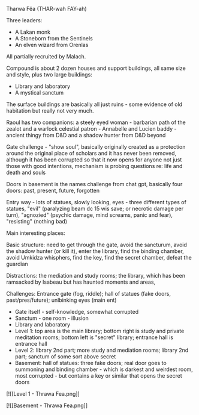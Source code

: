 Tharwa Fëa  (THAR-wah FAY-ah)

Three leaders:
* A Lakan monk
* A Stoneborn from the Sentinels
* An elven wizard from Orenlas

All partially recruited by Malach.

Compound is about 2 dozen houses and support buildings, all same size and style, plus two large buildings:

* Library and laboratory
* A mystical sanctum

The surface buildings are basically all just ruins - some evidence of old habitation but really not very much. 

Raoul has two companions: a steely eyed woman - barbarian path of the zealot and a warlock celestial patron - Annabelle and Lucien
baddy - ancient thingy from D&D and a shadow hunter from D&D beyond

Gate challenge - "show soul", basically originally created as a protection around the original place of scholars and it has never been removed, although it has been corrupted so that it now opens for anyone not just those with good intentions, mechanism is probing questions re: life and death and souls

Doors in basement is the names challenge from chat gpt, basically four doors: past, present, future, forgotten

Entry way - lots of statues, slowly looking, eyes - three different types of statues, "evil" (paralyzing beam dc 15 wis save; or necrotic damage per turn), "agnozied" (psychic damage, mind screams, panic and fear), "resisting" (nothing bad)

Main interesting places:

Basic structure: need to get through the gate, avoid the sancturum, avoid the shadow hunter (or kill it), enter the library, find the binding chamber, avoid Umkidza whisphers, find the key, find the secret chamber, defeat the guardian

Distractions: the mediation and study rooms; the library, which has been ramsacked by Isabeau but has haunted moments and areas, 

Challenges: Entrance gate (fog, riddle); hall of statues (fake doors, past/pres/future); unlbinking eyes (main ent)

* Gate itself - self-knowledge, somewhat corrupted
* Sanctum - one room - illusion 
* Library and laboratory
* Level 1: top area is the main library; bottom right is study and private meditation rooms; bottom left is "secret" library; entrance hall is entrance hall
* Level 2: library 2nd part; more study and mediation rooms; library 2nd part; sanctum of some sort above secret
* Basement: hall of statues: three fake doors; real door  goes to summoning and binding chamber - which is darkest and weirdest room, most corrupted - but contains a key or similar that opens the secret doors


[![[Level 1 - Thrawa Fea.png]]

[![[Basement - Thrawa Fea.png]]

